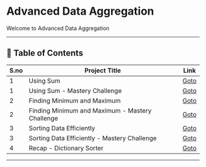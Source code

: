 # Advanced Data Aggregation

Welcome to Advanced Data Aggregation

---

## 📅 Table of Contents

| S.no | Project Title                                      | Link                                      |
|------|----------------------------------------------------|-------------------------------------------|
| 1    | Using Sum                                          | [Goto](1/README.md)                       |
| 1    | Using Sum - Mastery Challenge                      | [Goto](1/mastery_challenge/README.md)     |
| 2    | Finding Minimum and Maximum                        | [Goto](2/README.md)                       |
| 2    | Finding Minimum and Maximum - Mastery Challenge    | [Goto](2/mastery_challenge/README.md)     |
| 3    | Sorting Data Efficiently                           | [Goto](3/README.md)                       |
| 3    | Sorting Data Efficiently - Mastery Challenge       | [Goto](3/mastery_challenge/README.md)     |
| 4    | Recap - Dictionary Sorter                          | [Goto](4/README.md)                       |



---


